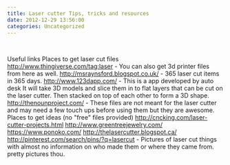 ```yaml
---
title: Laser cutter Tips, tricks and resources
date: 2012-12-29 13:56:00
categories: Uncategorized
---
```

&nbsp;

Useful links
Places to get laser cut files
http://www.thingiverse.com/tag:laser - You can also get 3d printer files from here as well.
http://msraynsford.blogspot.co.uk/ - 365 laser cut items in 365 days.
http://www.123dapp.com/ - This is a app developed by auto desk It will take 3D models and slice them in to flat layers that can be cut on the laser cutter. Then stacked on top of each other to form a 3D shape.
http://thenounproject.com/ - These files are not meant for the laser cutter and may need a few touch ups before using them but they are awesome.
Places to get ideas (no "free" files provided)
http://cncking.com/laser-cutter-projects.html
http://www.greentreejewelry.com/
https://www.ponoko.com/
http://thelasercutter.blogspot.ca/
http://pinterest.com/search/pins/?q=lasercut - Pictures of laser cut things with almost no information on who made them or where they came from. pretty pictures thou.
